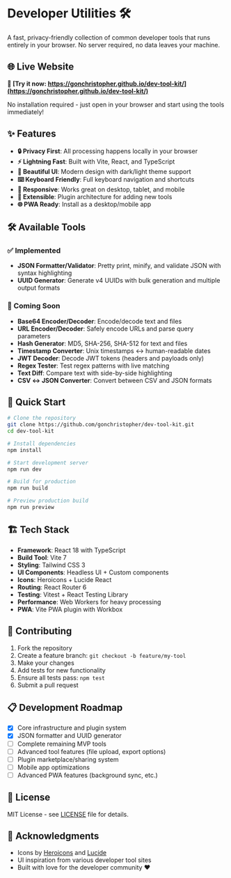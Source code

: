 # Developer Utilities 🛠️

A fast, privacy-friendly collection of common developer tools that runs entirely in your browser. No server required, no data leaves your machine.

## 🌐 Live Website

**🚀 [Try it now: https://gonchristopher.github.io/dev-tool-kit/](https://gonchristopher.github.io/dev-tool-kit/)**

No installation required - just open in your browser and start using the tools immediately!

## ✨ Features

- **🔒 Privacy First**: All processing happens locally in your browser
- **⚡ Lightning Fast**: Built with Vite, React, and TypeScript
- **🎨 Beautiful UI**: Modern design with dark/light theme support
- **⌨️ Keyboard Friendly**: Full keyboard navigation and shortcuts
- **📱 Responsive**: Works great on desktop, tablet, and mobile
- **🔧 Extensible**: Plugin architecture for adding new tools
- **🌐 PWA Ready**: Install as a desktop/mobile app

## 🛠️ Available Tools

### ✅ Implemented
- **JSON Formatter/Validator**: Pretty print, minify, and validate JSON with syntax highlighting
- **UUID Generator**: Generate v4 UUIDs with bulk generation and multiple output formats

### 🚧 Coming Soon
- **Base64 Encoder/Decoder**: Encode/decode text and files
- **URL Encoder/Decoder**: Safely encode URLs and parse query parameters
- **Hash Generator**: MD5, SHA-256, SHA-512 for text and files
- **Timestamp Converter**: Unix timestamps ↔ human-readable dates
- **JWT Decoder**: Decode JWT tokens (headers and payloads only)
- **Regex Tester**: Test regex patterns with live matching
- **Text Diff**: Compare text with side-by-side highlighting
- **CSV ↔ JSON Converter**: Convert between CSV and JSON formats

## 🚀 Quick Start

```bash
# Clone the repository
git clone https://github.com/gonchristopher/dev-tool-kit.git
cd dev-tool-kit

# Install dependencies
npm install

# Start development server
npm run dev

# Build for production
npm run build

# Preview production build
npm run preview
```

## 🏗️ Tech Stack

- **Framework**: React 18 with TypeScript
- **Build Tool**: Vite 7
- **Styling**: Tailwind CSS 3
- **UI Components**: Headless UI + Custom components
- **Icons**: Heroicons + Lucide React  
- **Routing**: React Router 6
- **Testing**: Vitest + React Testing Library
- **Performance**: Web Workers for heavy processing
- **PWA**: Vite PWA plugin with Workbox

## 🤝 Contributing

1. Fork the repository
2. Create a feature branch: `git checkout -b feature/my-tool`
3. Make your changes
4. Add tests for new functionality
5. Ensure all tests pass: `npm test`
6. Submit a pull request

## 📋 Development Roadmap

- [x] Core infrastructure and plugin system
- [x] JSON formatter and UUID generator
- [ ] Complete remaining MVP tools
- [ ] Advanced tool features (file upload, export options)
- [ ] Plugin marketplace/sharing system
- [ ] Mobile app optimizations
- [ ] Advanced PWA features (background sync, etc.)

## 📄 License

MIT License - see [LICENSE](LICENSE) file for details.

## 🙏 Acknowledgments

- Icons by [Heroicons](https://heroicons.com/) and [Lucide](https://lucide.dev/)
- UI inspiration from various developer tool sites
- Built with love for the developer community ❤️
